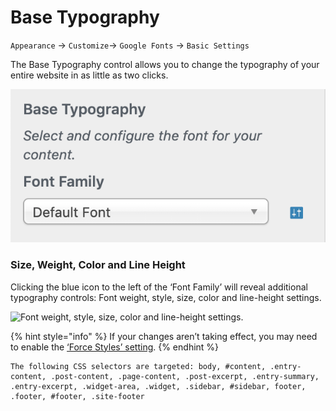 # Base Typography

`Appearance` → `Customize`→ `Google Fonts` → `Basic Settings`

The Base Typography control allows you to change the typography of your entire website in as little as two clicks.

![](../.gitbook/assets/image%20%288%29.png)

### Size, Weight, Color and Line Height

Clicking the blue icon to the left of the ‘Font Family’ will reveal additional typography controls:  Font weight, style, size, color and line-height settings.

![Font weight, style, size, color and line-height settings.](https://fontsplugin.com/wp-content/uploads/2019/04/reveal-settings.png)

{% hint style="info" %}
If your changes aren’t taking effect, you may need to enable the [‘Force Styles’ setting](../debugging/untitled/force-styles-setting.md).
{% endhint %}

```text
The following CSS selectors are targeted: body, #content, .entry-content, .post-content, .page-content, .post-excerpt, .entry-summary, .entry-excerpt, .widget-area, .widget, .sidebar, #sidebar, footer, .footer, #footer, .site-footer
```

